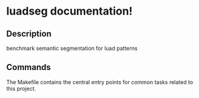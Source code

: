 # luadseg documentation!

## Description

benchmark semantic segmentation for luad patterns

## Commands

The Makefile contains the central entry points for common tasks related to this project.

